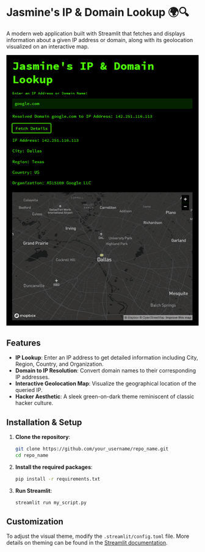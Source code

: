 # Jasmine's IP & Domain Lookup 🌍🔍

A modern web application built with Streamlit that fetches and displays information about a given IP address or domain, along with its geolocation visualized on an interactive map.

![App Screenshot](assets/app.png)  

## Features

- **IP Lookup**: Enter an IP address to get detailed information including City, Region, Country, and Organization.
- **Domain to IP Resolution**: Convert domain names to their corresponding IP addresses.
- **Interactive Geolocation Map**: Visualize the geographical location of the queried IP.
- **Hacker Aesthetic**: A sleek green-on-dark theme reminiscent of classic hacker culture.

## Installation & Setup

1. **Clone the repository**:
   ```bash
   git clone https://github.com/your_username/repo_name.git
   cd repo_name
   ```

2. **Install the required packages**:
   ```bash
   pip install -r requirements.txt
   ```

3. **Run Streamlit**:
   ```bash
   streamlit run my_script.py
   ```

## Customization

To adjust the visual theme, modify the `.streamlit/config.toml` file. More details on theming can be found in the [Streamlit documentation](https://docs.streamlit.io/).
